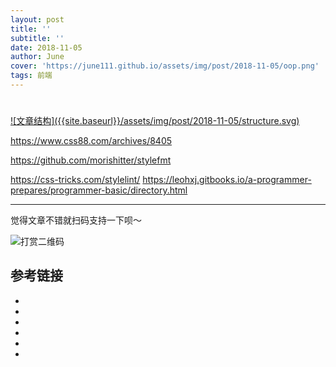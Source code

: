 ```yaml
---
layout: post
title: ''
subtitle: ''
date: 2018-11-05
author: June
cover: 'https://june111.github.io/assets/img/post/2018-11-05/oop.png'
tags: 前端
---
```


# 

<a data-fancybox="gallery" href="{{site.baseurl}}/assets/img/post/2018-11-05/structure.svg">
![文章结构]({{site.baseurl}}/assets/img/post/2018-11-05/structure.svg)
</a>

https://www.css88.com/archives/8405

https://github.com/morishitter/stylefmt

https://css-tricks.com/stylelint/
https://leohxj.gitbooks.io/a-programmer-prepares/programmer-basic/directory.html

---

觉得文章不错就扫码支持一下呗～

![打赏二维码](https://june111.github.io/assets/img/post/pay-qr.jpg)

## 参考链接

* []()
* []()
* []()
* []()
* []()
* []()
